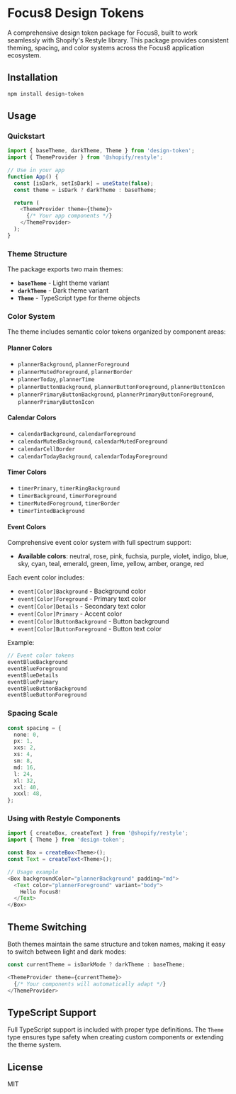 # Focus8 Design Tokens

A comprehensive design token package for Focus8, built to work seamlessly with Shopify's Restyle library. This package provides consistent theming, spacing, and color systems across the Focus8 application ecosystem.

## Installation

```bash
npm install design-token
```

## Usage

### Quickstart

```typescript
import { baseTheme, darkTheme, Theme } from 'design-token';
import { ThemeProvider } from '@shopify/restyle';

// Use in your app
function App() {
  const [isDark, setIsDark] = useState(false);
  const theme = isDark ? darkTheme : baseTheme;

  return (
    <ThemeProvider theme={theme}>
      {/* Your app components */}
    </ThemeProvider>
  );
}
```

### Theme Structure

The package exports two main themes:

- **`baseTheme`** - Light theme variant
- **`darkTheme`** - Dark theme variant
- **`Theme`** - TypeScript type for theme objects

### Color System

The theme includes semantic color tokens organized by component areas:

#### Planner Colors
- `plannerBackground`, `plannerForeground`
- `plannerMutedForeground`, `plannerBorder`
- `plannerToday`, `plannerTime`
- `plannerButtonBackground`, `plannerButtonForeground`, `plannerButtonIcon`
- `plannerPrimaryButtonBackground`, `plannerPrimaryButtonForeground`, `plannerPrimaryButtonIcon`

#### Calendar Colors
- `calendarBackground`, `calendarForeground`
- `calendarMutedBackground`, `calendarMutedForeground`
- `calendarCellBorder`
- `calendarTodayBackground`, `calendarTodayForeground`

#### Timer Colors
- `timerPrimary`, `timerRingBackground`
- `timerBackground`, `timerForeground`
- `timerMutedForeground`, `timerBorder`
- `timerTintedBackground`

#### Event Colors
Comprehensive event color system with full spectrum support:
- **Available colors**: neutral, rose, pink, fuchsia, purple, violet, indigo, blue, sky, cyan, teal, emerald, green, lime, yellow, amber, orange, red

Each event color includes:
- `event[Color]Background` - Background color
- `event[Color]Foreground` - Primary text color
- `event[Color]Details` - Secondary text color
- `event[Color]Primary` - Accent color
- `event[Color]ButtonBackground` - Button background
- `event[Color]ButtonForeground` - Button text color

Example:
```typescript
// Event color tokens
eventBlueBackground
eventBlueForeground
eventBlueDetails
eventBluePrimary
eventBlueButtonBackground
eventBlueButtonForeground
```

### Spacing Scale

```typescript
const spacing = {
  none: 0,
  px: 1,
  xxs: 2,
  xs: 4,
  sm: 8,
  md: 16,
  l: 24,
  xl: 32,
  xxl: 40,
  xxxl: 48,
};
```

### Using with Restyle Components

```typescript
import { createBox, createText } from '@shopify/restyle';
import { Theme } from 'design-token';

const Box = createBox<Theme>();
const Text = createText<Theme>();

// Usage example
<Box backgroundColor="plannerBackground" padding="md">
  <Text color="plannerForeground" variant="body">
    Hello Focus8!
  </Text>
</Box>
```



## Theme Switching

Both themes maintain the same structure and token names, making it easy to switch between light and dark modes:

```typescript
const currentTheme = isDarkMode ? darkTheme : baseTheme;

<ThemeProvider theme={currentTheme}>
  {/* Your components will automatically adapt */}
</ThemeProvider>
```

## TypeScript Support

Full TypeScript support is included with proper type definitions. The `Theme` type ensures type safety when creating custom components or extending the theme system.

## License

MIT
